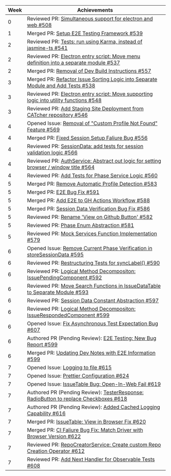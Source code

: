 | Week | Achievements                                                                                                                                 |
| ---- | -------------------------------------------------------------------------------------------------------------------------------------------- |
| 0    | Reviewed PR: [Simultaneous support for electron and web #508](https://github.com/CATcher-org/CATcher/pull/508)
| 1    | Merged PR: [Setup E2E Testing Framework #539](https://github.com/CATcher-org/CATcher/pull/539)
| 2    | Reviewed PR: [Tests: run using Karma, instead of jasmine-ts #541](https://github.com/CATcher-org/CATcher/issues/541)
| 2    | Reviewed PR: [Electron entry script: Move menu definition into a separate module #537](https://github.com/CATcher-org/CATcher/issues/537)
| 2    | Merged PR: [Removal of Dev Build Instructions #557](https://github.com/CATcher-org/CATcher/issues/557)
| 3    | Merged PR: [Refactor Issue Sorting Logic into Separate Module and Add Tests #538](https://github.com/CATcher-org/CATcher/pull/538) |
| 3    | Reviewed PR: [Electron entry script: Move supporting logic into utility functions #548](https://github.com/CATcher-org/CATcher/pull/548) |
| 3    | Reviewed PR: [Add Staging Site Deployment from CATcher repository #546](https://github.com/CATcher-org/CATcher/pull/546) |
| 4    | Opened Issue: [Removal of "Custom Profile Not Found" Feature #569](https://github.com/CATcher-org/CATcher/issues/569) |
| 4    | Merged PR: [Fixed Session Setup Faliure Bug #556](https://github.com/CATcher-org/CATcher/pull/556) |
| 4    | Reviewed PR: [SessionData: add tests for session validation logic #566](https://github.com/CATcher-org/CATcher/pull/566) |
| 4    | Reviewed PR: [AuthService: Abstract out logic for setting browser / window title #564](https://github.com/CATcher-org/CATcher/pull/564) |
| 4    | Reviewed PR: [Add Tests for Phase Service Logic #560](https://github.com/CATcher-org/CATcher/pull/560) |
| 5    | Merged PR: [Remove Automatic Profile Detection #583](https://github.com/CATcher-org/CATcher/pull/583) |
| 5    | Merged PR: [E2E Bug Fix #591](https://github.com/CATcher-org/CATcher/pull/591) |
| 5    | Merged PR: [Add E2E to GH Actions Workflow #588](https://github.com/CATcher-org/CATcher/pull/588) |
| 5    | Merged PR: [Session Data Verification Bug Fix #586](https://github.com/CATcher-org/CATcher/pull/586) |
| 5    | Reviewed PR: [Rename 'View on Github Button' #582](https://github.com/CATcher-org/CATcher/pull/582) |
| 5    | Reviewed PR: [Phase Enum Abstraction #581](https://github.com/CATcher-org/CATcher/pull/581) |
| 5    | Reviewed PR: [Mock Services Function Implementation #579](https://github.com/CATcher-org/CATcher/pull/579) |
| 6    | Opened Issue: [Remove Current Phase Verification in storeSessionData #595](https://github.com/CATcher-org/CATcher/issues/595) |
| 6    | Reviewed PR: [Restructuring Tests for syncLabel() #590](https://github.com/CATcher-org/CATcher/pull/590) |
| 6    | Reviewed PR: [Logical Method Decompositon: IssuePendingComponent #592](https://github.com/CATcher-org/CATcher/pull/592) |
| 6    | Reviewed PR: [Move Search Functions in IssueDataTable to Separate Module #593](https://github.com/CATcher-org/CATcher/pull/593) |
| 6    | Reviewed PR: [Session Data Constant Abstraction #597](https://github.com/CATcher-org/CATcher/pull/597) |
| 6    | Reviewed PR: [Logical Method Decompositon: IssueRespondedComponent #599](https://github.com/CATcher-org/CATcher/pull/599) |
| 6    | Opened Issue: [Fix Asynchronous Test Expectation Bug #607](https://github.com/CATcher-org/CATcher/pull/607) |
| 6    | Authored PR (Pending Review): [E2E Testing: New Bug Report #599](https://github.com/CATcher-org/CATcher/pull/596) |
| 6    | Merged PR: [Updating Dev Notes with E2E Information #599](https://github.com/CATcher-org/CATcher/pull/610) |
| 7    | Opened Issue: [Logging to file #615](https://github.com/CATcher-org/CATcher/issues/615) |
| 7    | Opened Issue: [Prettier Configuration #624](https://github.com/CATcher-org/CATcher/issues/624) |
| 7    | Opened Issue: [IssueTable Bug: Open-In-Web Fail #619](https://github.com/CATcher-org/CATcher/issues/619) |
| 7    | Authored PR (Pending Review): [TesterResponse: RadioButton to replace Checkboxes #618](https://github.com/CATcher-org/CATcher/pull/618) |
| 7    | Authored PR (Pending Review): [Added Cached Logging Capability #616](https://github.com/CATcher-org/CATcher/pull/616) |
| 7    | Merged PR: [IssueTable: View in Browser Fix #620](https://github.com/CATcher-org/CATcher/pull/620) |
| 7    | Merged PR: [CI Faliure Bug Fix: Match Driver with Browser Version #622](https://github.com/CATcher-org/CATcher/pull/622) |
| 7    | Reviewed PR: [RepoCreatorService: Create custom Repo Creation Operator #612](https://github.com/CATcher-org/CATcher/pull/612) |
| 7    | Reviewed PR: [Add Next Handler for Observable Tests #608](https://github.com/CATcher-org/CATcher/pull/608) |
